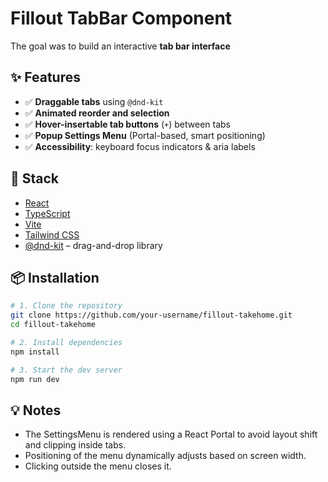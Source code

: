 # Fillout TabBar Component

The goal was to build an interactive **tab bar interface** 

## ✨ Features

- ✅ **Draggable tabs** using `@dnd-kit`
- ✅ **Animated reorder and selection**
- ✅ **Hover-insertable tab buttons** (`+`) between tabs
- ✅ **Popup Settings Menu** (Portal-based, smart positioning)
- ✅ **Accessibility**: keyboard focus indicators & aria labels

## 🧠 Stack

- [React](https://reactjs.org/)
- [TypeScript](https://www.typescriptlang.org/)
- [Vite](https://vitejs.dev/)
- [Tailwind CSS](https://tailwindcss.com/)
- [@dnd-kit](https://dndkit.com/) – drag-and-drop library

## 📦 Installation

```bash
# 1. Clone the repository
git clone https://github.com/your-username/fillout-takehome.git
cd fillout-takehome

# 2. Install dependencies
npm install

# 3. Start the dev server
npm run dev
```

## 💡 Notes
* The SettingsMenu is rendered using a React Portal to avoid layout shift and clipping inside tabs.
* Positioning of the menu dynamically adjusts based on screen width.
* Clicking outside the menu closes it.